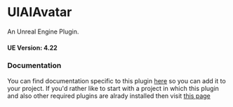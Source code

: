 # UIAIAvatar
An Unreal Engine Plugin. 

#### UE Version: 4.22

### Documentation
You can find documentation specific to this plugin [here](https://github.com/code-iai/UIAIAvatar/wiki) so you can add it to your project. If you'd rather like to start with a project in which this plugin and also other required plugins are alrady installed then visit [this page](https://github.com/code-iai/RobCoG)  
